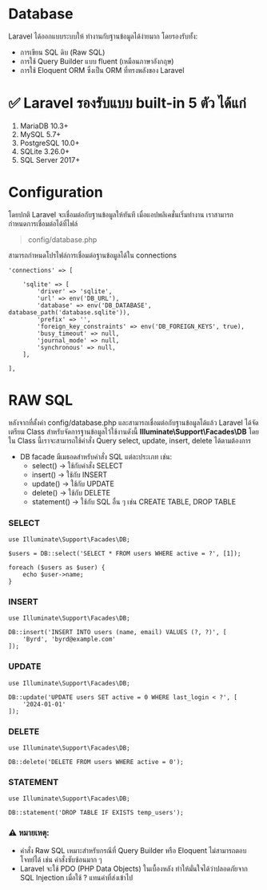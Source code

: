 # Database

Laravel ได้ออกแบบระบบให้ ทำงานกับฐานข้อมูลได้ง่ายมาก โดยรองรับทั้ง:

- การเขียน SQL ดิบ (Raw SQL)
- การใช้ Query Builder แบบ fluent (เหมือนภาษาอังกฤษ)
- การใช้ Eloquent ORM ซึ่งเป็น ORM ที่ทรงพลังของ Laravel

# ✅ Laravel รองรับแบบ built-in 5 ตัว ได้แก่

1. MariaDB 10.3+
2. MySQL 5.7+
3. PostgreSQL 10.0+
4. SQLite 3.26.0+
5. SQL Server 2017+

# Configuration

โดยปกติ Laravel จะเชื่อมต่อกับฐานข้อมูลให้ทันที เมื่อแอปพลิเคชั่นเริ่มทำงาน เราสามารถกำหนดการเชื่อมต่อได้ที่ไฟล์

> config/database.php

สามารถกำหนดโปรไฟล์การเชื่อมต่อฐานข้อมูลได้ใน connections

```
'connections' => [

    'sqlite' => [
        'driver' => 'sqlite',
        'url' => env('DB_URL'),
        'database' => env('DB_DATABASE', database_path('database.sqlite')),
        'prefix' => '',
        'foreign_key_constraints' => env('DB_FOREIGN_KEYS', true),
        'busy_timeout' => null,
        'journal_mode' => null,
        'synchronous' => null,
    ],

],
```

# RAW SQL

หลังจากที่ตั้งค่า config/database.php และสามารถเชื่อมต่อกับฐานข้อมูลได้แล้ว Laravel ได้จัดเตรียม Class สำหรับจัดการฐานข้อมูลไว้ใช้งานดังนี้ **Illuminate\Support\Facades\DB** โดยใน Class นี้เราจะสามารถใช้คำสั่ง Query select, update, insert, delete ได้ตามต้องการ

- DB facade มีเมธอดสำหรับคำสั่ง SQL แต่ละประเภท เช่น:
  - select() → ใช้กับคำสั่ง SELECT
  - insert() → ใช้กับ INSERT
  - update() → ใช้กับ UPDATE
  - delete() → ใช้กับ DELETE
  - statement() → ใช้กับ SQL อื่น ๆ เช่น CREATE TABLE, DROP TABLE

### SELECT

```
use Illuminate\Support\Facades\DB;

$users = DB::select('SELECT * FROM users WHERE active = ?', [1]);

foreach ($users as $user) {
    echo $user->name;
}
```

### INSERT

```
use Illuminate\Support\Facades\DB;

DB::insert('INSERT INTO users (name, email) VALUES (?, ?)', [
    'Byrd', 'byrd@example.com'
]);

```

### UPDATE

```
use Illuminate\Support\Facades\DB;

DB::update('UPDATE users SET active = 0 WHERE last_login < ?', [
    '2024-01-01'
]);

```

### DELETE

```
use Illuminate\Support\Facades\DB;

DB::delete('DELETE FROM users WHERE active = 0');

```

### STATEMENT

```
use Illuminate\Support\Facades\DB;

DB::statement('DROP TABLE IF EXISTS temp_users');

```

### ⚠️ หมายเหตุ:

- คำสั่ง Raw SQL เหมาะสำหรับกรณีที่ Query Builder หรือ Eloquent ไม่สามารถตอบโจทย์ได้ เช่น คำสั่งซับซ้อนมาก ๆ
- Laravel จะใช้ PDO (PHP Data Objects) ในเบื้องหลัง ทำให้มั่นใจได้ว่าปลอดภัยจาก SQL Injection เมื่อใช้ ? แทนค่าที่ส่งเข้าไป
